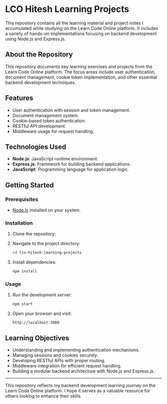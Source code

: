 # LCO Hitesh Learning Projects

This repository contains all the learning material and project notes I accumulated while studying on the Learn Code Online platform. It includes a variety of hands-on implementations focusing on backend development using Node.js and Express.js.

## About the Repository
This repository documents key learning exercises and projects from the Learn Code Online platform. The focus areas include user authentication, document management, cookie token implementation, and other essential backend development techniques.

## Features
- User authentication with session and token management.
- Document management system.
- Cookie-based token authentication.
- RESTful API development.
- Middleware usage for request handling.

## Technologies Used
- **Node.js**: JavaScript runtime environment.
- **Express.js**: Framework for building backend applications.
- **JavaScript**: Programming language for application logic.

## Getting Started
### Prerequisites
- [Node.js](https://nodejs.org/) installed on your system.

### Installation
1. Clone the repository:

2. Navigate to the project directory:
   ```bash
   cd lco-hitesh-learning-projects
   ```
3. Install dependencies:
   ```bash
   npm install
   ```

### Usage
1. Run the development server:
   ```bash
   npm start
   ```
2. Open your browser and visit:
   ```
   http://localhost:3000
   ```

## Learning Objectives
- Understanding and implementing authentication mechanisms.
- Managing sessions and cookies securely.
- Developing RESTful APIs with proper routing.
- Middleware integration for efficient request handling.
- Building a modular backend architecture with Node.js and Express.js.

---
This repository reflects my backend development learning journey on the Learn Code Online platform. I hope it serves as a valuable resource for others looking to enhance their skills.

